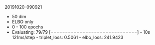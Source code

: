 20191020-090921
* 50 dim
* ELBO only
* 0 - 100 epochs
* Evaluating: 79/79 [==============================] - 10s 121ms/step - triplet_loss: 0.5061 - elbo_loss: 241.9423
